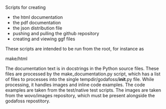 Scripts for creating

- the html documentation
- the pdf documentation
- the json distribution file
- pushing and pulling the github repository
- creating and viewing ggf files

These scripts are intended to be run from the root, for instance as

make/html

The documentation text is in docstrings in the Python source files.
These files are processed by the make_documentation.py script, 
which has a list of files to processes into the single 
tempdir/godafoss/__init__.py file.
While processing, it handles images and inline code examples.
The code examples are taken from the test/native test scripts.
The images are taken from the wovo/images repository, which must be
present alongside the godafoss repostitory.
